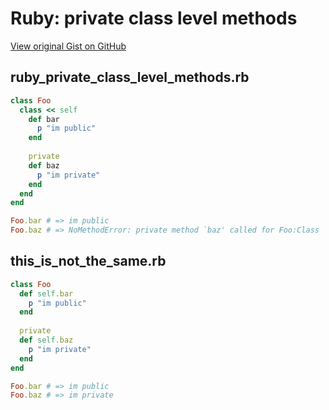 # Ruby: private class level methods

[View original Gist on GitHub](https://gist.github.com/Integralist/bb8760d11a03c88da151)

## ruby_private_class_level_methods.rb

```ruby
class Foo
  class << self
    def bar
      p "im public"
    end
    
    private
    def baz
      p "im private"
    end
  end
end

Foo.bar # => im public
Foo.baz # => NoMethodError: private method `baz' called for Foo:Class
```

## this_is_not_the_same.rb

```ruby
class Foo
  def self.bar
    p "im public"
  end
  
  private
  def self.baz
    p "im private"
  end
end

Foo.bar # => im public
Foo.baz # => im private
```


